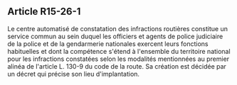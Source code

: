 Article R15-26-1
----
Le centre automatisé de constatation des infractions routières constitue un
service commun au sein duquel les officiers et agents de police judiciaire de la
police et de la gendarmerie nationales exercent leurs fonctions habituelles et
dont la compétence s'étend à l'ensemble du territoire national pour les
infractions constatées selon les modalités mentionnées au premier alinéa de
l'article L. 130-9 du code de la route. Sa création est décidée par un décret
qui précise son lieu d'implantation.
